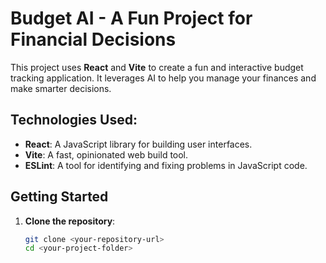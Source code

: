 # Budget AI - A Fun Project for Financial Decisions

This project uses **React** and **Vite** to create a fun and interactive budget tracking application. It leverages AI to help you manage your finances and make smarter decisions.

## Technologies Used:
- **React**: A JavaScript library for building user interfaces.
- **Vite**: A fast, opinionated web build tool.
- **ESLint**: A tool for identifying and fixing problems in JavaScript code.
  
## Getting Started

1. **Clone the repository**:

   ```bash
   git clone <your-repository-url>
   cd <your-project-folder>
